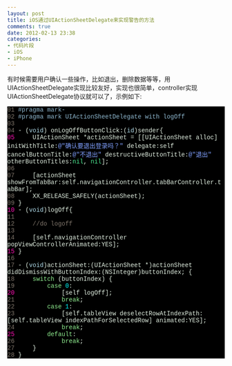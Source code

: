 ```yaml
---
layout: post
title: iOS通过UIActionSheetDelegate来实现警告的方法
comments: true
date: 2012-02-13 23:38
categories:
- 代码片段
- iOS
- iPhone
---
```


<p>有时候需要用户确认一些操作，比如退出，删除数据等等，用UIActionSheetDelegate实现比较友好，实现也很简单，controller实现UIActionSheetDelegate协议就可以了，示例如下:</p>
<p><!--more--></p>
<div class="source" style="font-family: '[object HTMLOptionElement]', Consolas, 'Lucida Console', 'Courier New'; color: #e0eee0; background-color: #000000; ">
<span style="color: #7c7268; ">01</span> <span style="color: #8db6cd; ">#pragma mark-</span><br /><span style="color: #7c7268; ">02</span> <span style="color: #8db6cd; ">#pragma mark UIActionSheetDelegate with logOff</span><br /><span style="color: #7c7268; ">03</span><br /><span style="color: #7c7268; ">04</span> <span style="color: #e0eee0; ">-</span> (<span style="color: #add8e6; ">void</span>) <span style="color: #e0eee0; ">onLogOffButtonClick:</span>(<span style="color: #add8e6; ">id</span>)<span style="color: #e0eee0; ">sender</span><span style="color: #e0eee0; ">{</span><br /><span style="color: #f810b0; ">05</span>     <span style="color: #e0eee0; ">UIActionSheet</span> <span style="color: #e0eee0; ">*</span><span style="color: #e0eee0; ">actionSheet</span> <span style="color: #e0eee0; ">=</span> <span style="color: #e0eee0; ">[[</span><span style="color: #e0eee0; ">UIActionSheet</span> <span style="color: #e0eee0; ">alloc</span><span style="color: #e0eee0; ">]</span> <span style="color: #e0eee0; ">initWithTitle:</span><span style="color: #80a0ff; ">@"确认要退出登录吗？"</span> <span style="color: #e0eee0; ">delegate:</span><span style="color: #e0eee0; ">self</span> <span style="color: #e0eee0; ">cancelButtonTitle:</span><span style="color: #80a0ff; ">@"不退出"</span> <span style="color: #e0eee0; ">destructiveButtonTitle:</span><span style="color: #80a0ff; ">@"退出"</span> <span style="color: #e0eee0; ">otherButtonTitles:</span><span style="color: #4eee94; ">nil</span><span style="color: #e0eee0; ">,</span> <span style="color: #4eee94; ">nil</span><span style="color: #e0eee0; ">];</span><br /><span style="color: #7c7268; ">06</span>    <br /><span style="color: #7c7268; ">07</span>     <span style="color: #e0eee0; ">[</span><span style="color: #e0eee0; ">actionSheet</span> <span style="color: #e0eee0; ">showFromTabBar:</span><span style="color: #e0eee0; ">self</span><span style="color: #e0eee0; ">.</span><span style="color: #e0eee0; ">navigationController</span><span style="color: #e0eee0; ">.</span><span style="color: #e0eee0; ">tabBarController</span><span style="color: #e0eee0; ">.</span><span style="color: #e0eee0; ">tabBar</span><span style="color: #e0eee0; ">];</span><br /><span style="color: #7c7268; ">08</span>     XX<span style="color: #e0eee0; ">_RELEASE_SAFELY</span>(<span style="color: #e0eee0; ">actionSheet</span>);<br /><span style="color: #7c7268; ">09</span> <span style="color: #e0eee0; ">}</span><br /><span style="color: #f810b0; ">10</span> <span style="color: #e0eee0; ">-</span> (<span style="color: #add8e6; ">void</span>)<span style="color: #e0eee0; ">logOff</span><span style="color: #e0eee0; ">{</span><br /><span style="color: #7c7268; ">11</span><br /><span style="color: #7c7268; ">12</span>     <span style="color: #7c7268; ">//do logoff</span><br /><span style="color: #7c7268; ">13</span>    <br /><span style="color: #7c7268; ">14</span>     <span style="color: #e0eee0; ">[</span><span style="color: #e0eee0; ">self</span><span style="color: #e0eee0; ">.</span><span style="color: #e0eee0; ">navigationController</span> <span style="color: #e0eee0; ">popViewControllerAnimated:</span><span style="color: #e0eee0; ">YES</span><span style="color: #e0eee0; ">];</span><br /><span style="color: #f810b0; ">15</span> <span style="color: #e0eee0; ">}</span><br /><span style="color: #7c7268; ">16</span><br /><span style="color: #7c7268; ">17</span> <span style="color: #e0eee0; ">-</span> (<span style="color: #add8e6; ">void</span>)<span style="color: #e0eee0; ">actionSheet:</span>(<span style="color: #e0eee0; ">UIActionSheet</span> <span style="color: #e0eee0; ">*</span>)<span style="color: #e0eee0; ">actionSheet</span> <span style="color: #e0eee0; ">didDismissWithButtonIndex:</span>(<span style="color: #e0eee0; ">NSInteger</span>)<span style="color: #e0eee0; ">buttonIndex</span>; <span style="color: #e0eee0; ">{</span><br /><span style="color: #7c7268; ">18</span>     <span style="color: #90ee90; ">switch</span> (<span style="color: #e0eee0; ">buttonIndex</span>) <span style="color: #e0eee0; ">{</span><br /><span style="color: #7c7268; ">19</span>         <span style="color: #90ee90; ">case</span> <span style="color: #00ffff; ">0</span><span style="color: #e0eee0; ">:</span><br /><span style="color: #f810b0; ">20</span>             <span style="color: #e0eee0; ">[</span><span style="color: #e0eee0; ">self</span> <span style="color: #e0eee0; ">logOff</span><span style="color: #e0eee0; ">];</span><br /><span style="color: #7c7268; ">21</span>             <span style="color: #90ee90; ">break</span>;<br /><span style="color: #7c7268; ">22</span>         <span style="color: #90ee90; ">case</span> <span style="color: #00ffff; ">1</span><span style="color: #e0eee0; ">:</span><br /><span style="color: #7c7268; ">23</span>             <span style="color: #e0eee0; ">[</span><span style="color: #e0eee0; ">self</span><span style="color: #e0eee0; ">.</span><span style="color: #e0eee0; ">tableView</span> <span style="color: #e0eee0; ">deselectRowAtIndexPath:</span><span style="color: #e0eee0; ">[</span><span style="color: #e0eee0; ">self</span><span style="color: #e0eee0; ">.</span><span style="color: #e0eee0; ">tableView</span> <span style="color: #e0eee0; ">indexPathForSelectedRow</span><span style="color: #e0eee0; ">]</span> <span style="color: #e0eee0; ">animated:</span><span style="color: #e0eee0; ">YES</span><span style="color: #e0eee0; ">];</span><br /><span style="color: #7c7268; ">24</span>             <span style="color: #90ee90; ">break</span>;<br /><span style="color: #f810b0; ">25</span>         <span style="color: #90ee90; ">default</span><span style="color: #e0eee0; ">:</span><br /><span style="color: #7c7268; ">26</span>             <span style="color: #90ee90; ">break</span>;<br /><span style="color: #7c7268; ">27</span>     <span style="color: #e0eee0; ">}</span><br /><span style="color: #7c7268; ">28</span> <span style="color: #e0eee0; ">}</span>
</div>				
